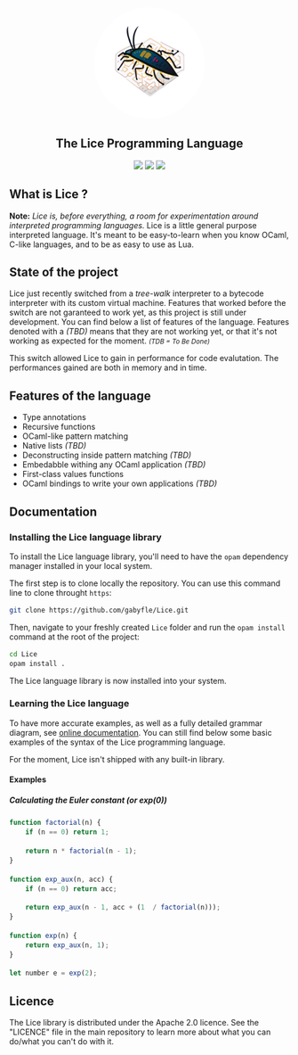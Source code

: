 <p align="center"><img src="https://raw.githubusercontent.com/gabyfle/Lice/main/lice.svg" width="200px" style="margin: auto; border-radius: 200px;"></p>

<h2 align="center">The Lice Programming Language</h2>

<p align="center"><img src="https://github.com/gabyfle/Lice/actions/workflows/workflow.yml/badge.svg?branch=main"> <img src="https://img.shields.io/github/v/release/gabyfle/Lice"> <img src="https://badgen.net/github/stars/gabyfle/Lice"></p>



## What is Lice ?

**Note:** *Lice is, before everything, a room for experimentation around interpreted programming languages.*
Lice is a little general purpose interpreted language. It's meant to be easy-to-learn when you know OCaml, C-like languages, and to be as easy to use as Lua.

## State of the project

Lice just recently switched from a *tree-walk* interpreter to a bytecode interpreter with its custom virtual machine. Features that worked before the switch are not garanteed to work yet, as this project is still under development. You can find below a list of features of the language. Features denoted with a *(TBD)* means that they are not working yet, or that it's not working as expected for the moment. <small>*(TDB = To Be Done)*</small>

This switch allowed Lice to gain in performance for code evalutation. The performances gained are both in memory and in time.

## Features of the language
- Type annotations
- Recursive functions
- OCaml-like pattern matching
- Native lists *(TBD)*
- Deconstructing inside pattern matching *(TBD)*
- Embedabble withing any OCaml application *(TBD)*
- First-class values functions
- OCaml bindings to write your own applications *(TBD)*

## Documentation

### Installing the Lice language library

To install the Lice language library, you'll need to have the `opam` dependency manager installed in your local system.

The first step is to clone locally the repository. You can use this command line to clone throught `https`:

```bash
git clone https://github.com/gabyfle/Lice.git
```

Then, navigate to your freshly created `Lice` folder and run the `opam install` command at the root of the project:

```bash
cd Lice
opam install .
```

The Lice language library is now installed into your system.

### Learning the Lice language

To have more accurate examples, as well as a fully detailed grammar diagram, see <a href="https://lice.gabyfle.dev">online documentation</a>. You can still find below some basic examples of the syntax of the Lice programming language.

For the moment, Lice isn't shipped with any built-in library.

#### Examples

##### Calculating the Euler constant (or exp(0))

```javascript
function factorial(n) {
    if (n == 0) return 1;

    return n * factorial(n - 1);
}

function exp_aux(n, acc) {
    if (n == 0) return acc;

    return exp_aux(n - 1, acc + (1  / factorial(n)));
}

function exp(n) {
    return exp_aux(n, 1);
}

let number e = exp(2);
```

## Licence

The Lice library is distributed under the Apache 2.0 licence. See the "LICENCE" file in the main repository to learn more about what you can do/what you can't do with it.
